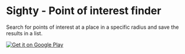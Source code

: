 # Sighty - Point of interest finder

Search for points of interest at a place in a specific radius and save the results in a list.

<a href='https://play.google.com/store/apps/details?id=com.sunilson.sighty&pcampaignid=MKT-Other-global-all-co-prtnr-py-PartBadge-Mar2515-1'><img alt='Get it on Google Play' src='https://play.google.com/intl/en_us/badges/images/generic/en_badge_web_generic.png'/></a>